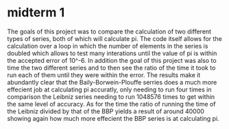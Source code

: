# midterm 1

The goals of this project was to compare the calculation of two different types of series, both of which will calculate pi.
The code itself allows for the calculation over a loop in which the number of elements in the series is doubled which allows to test
many interations until the value of pi is within the accepted error of 10^-6. In addition the goal of this project was also to time the 
two different series and to then see the ratio of the time it took to run each of them until they were within the error. The results make
it abundantly clear that the Baily-Borwein-Plouffe serries does a much more effecient job at calculating pi accuratly, only needing to run 
four times in comparison the Leibniz series needing to run 1048576 times to get within the same level of accuracy. As for the time the 
ratio of running the time of the Leibniz divided by that of the BBP yields a result of around 40000 showing again how much more effecient 
the BBP series is at calculating pi.
